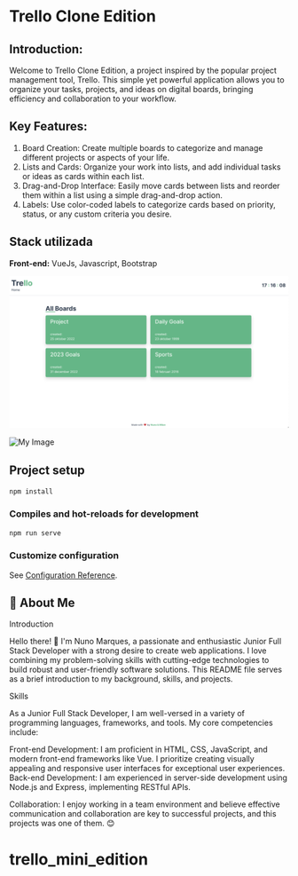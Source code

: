 # Trello Clone Edition

## Introduction:

Welcome to Trello Clone Edition, a project inspired by the popular project management tool, Trello. This simple yet powerful application allows you to organize your tasks, projects, and ideas on digital boards, bringing efficiency and collaboration to your workflow.

## Key Features:

1.  Board Creation: Create multiple boards to categorize and manage different projects or aspects of your life.
2.  Lists and Cards: Organize your work into lists, and add individual tasks or ideas as cards within each list.
3.  Drag-and-Drop Interface: Easily move cards between lists and reorder them within a list using a simple drag-and-drop action.
4.  Labels: Use color-coded labels to categorize cards based on priority, status, or any custom criteria you desire.

## Stack utilizada

**Front-end:** VueJs, Javascript, Bootstrap

![My Image](/src/assets/images/trello-front.png)

![My Image](/src/assets/images/board-sport.png)

## Project setup

```
npm install
```

### Compiles and hot-reloads for development

```
npm run serve
```

### Customize configuration

See [Configuration Reference](https://cli.vuejs.org/config/).

## 🚀 About Me

Introduction

Hello there! 👋 I'm Nuno Marques, a passionate and enthusiastic Junior Full Stack Developer with a strong desire to create web applications. I love combining my problem-solving skills with cutting-edge technologies to build robust and user-friendly software solutions. This README file serves as a brief introduction to my background, skills, and projects.

Skills

As a Junior Full Stack Developer, I am well-versed in a variety of programming languages, frameworks, and tools. My core competencies include:

Front-end Development: I am proficient in HTML, CSS, JavaScript, and modern front-end frameworks like Vue. I prioritize creating visually appealing and responsive user interfaces for exceptional user experiences.
Back-end Development: I am experienced in server-side development using Node.js and Express, implementing RESTful APIs.

Collaboration: I enjoy working in a team environment and believe effective communication and collaboration are key to successful projects, and this projects was one of them.
😊
# trello_mini_edition
